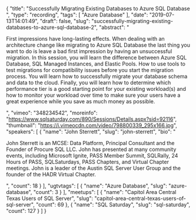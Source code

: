 {
  "title": "Successfully Migrating Existing Databases to Azure SQL Database ",
  "type": "recording",
  "tags": [
    "Azure Database"
  ],
  "date": "2019-07-13T14:01:49",
  "draft": false,
  "slug": "successfully-migrating-existing-databases-to-azure-sql-database-2",
  "abstract": "<p>First impressions have long-lasting effects. When dealing with an architecture change like migrating to Azure SQL Database the last thing you want to do is leave a bad first impression by having an unsuccessful migration. In this session, you will learn the difference between Azure SQL Database, SQL Managed Instances, and Elastic Pools. How to use tools to test migrations for compatibility issues before you start the migration process. You will learn how to successfully migrate your database schema and data to the cloud. Finally, you will learn how to determine which performance tier is a good starting point for your existing workload(s) and how to monitor your workload over time to make sure your users have a great experience while you save as much money as possible.</p>",
  "vimeo": "348234542",
  "moreinfo": "https://www.sqlsaturday.com/890/Sessions/Details.aspx?sid=92116",
  "thumbnail": "https://i.vimeocdn.com/video/798800339_295x166.jpg",
  "speakers": [
    {
      "name": "John Sterrett",
      "slug": "john-sterrett",
      "bio": "<p>John Sterrett is an MCSE: Data Platform, Principal Consultant and the Founder of Procure SQL LLC.  John has presented at many community events, including Microsoft Ignite, PASS Member Summit, SQLRally, 24 Hours of PASS, SQLSaturdays, PASS Chapters, and Virtual Chapter meetings. John is a leader of the Austin SQL Server User Group and the founder of the HADR Virtual Chapter.</p>",
      "count": 18
    }
  ],
  "ugtvtags": [
    {
      "name": "Azure Database",
      "slug": "azure-database",
      "count": 3
    }
  ],
  "meetups": [
    {
      "name": "Capitol Area Central Texas Users of SQL Server",
      "slug": "capitol-area-central-texas-users-of-sql-server",
      "count": 69
    },
    {
      "name": "SQL Saturday",
      "slug": "sql-saturday",
      "count": 127
    }
  ]
}